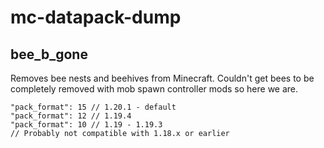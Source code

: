 # mc-datapack-dump

## bee_b_gone
Removes bee nests and beehives from Minecraft. Couldn't get bees to be completely removed with mob spawn controller mods so here we are.

```
"pack_format": 15 // 1.20.1 - default
"pack_format": 12 // 1.19.4
"pack_format": 10 // 1.19 - 1.19.3
// Probably not compatible with 1.18.x or earlier
```
